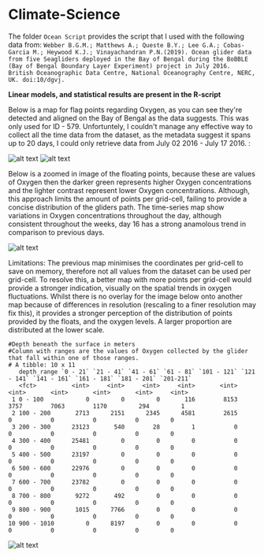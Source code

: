 # Climate-Science

The folder `Ocean Script` provides the script that I used with the following data from: 
```Webber B.G.M.; Matthews A.; Queste B.Y.; Lee G.A.; Cobas-Garcia M.; Heywood K.J.; Vinayachandran P.N.(2019). Ocean glider data from five Seagliders deployed in the Bay of Bengal during the BoBBLE (Bay of Bengal Boundary Layer Experiment) project in July 2016. British Oceanographic Data Centre, National Oceanography Centre, NERC, UK. doi:10/dgvj.```

**Linear models, and statistical results are present in the R-script**

Below is a map for flag points regarding Oxygen, as you can see they're detected and aligned on the Bay of Bengal as the data suggests. This was only used for ID - 579. Unfortuntely, I couldn't manage any effective way to collect all the time data from the dataset, as the metadata suggest it spans up to 20 days, I could only retrieve data from July 02 2016 - July 17 2016. :



![alt text](https://i.stack.imgur.com/Jowbh.png)
![alt text](https://i.stack.imgur.com/p3YeR.png)

Below is a zoomed in image of the floating points, because these are values of Oxygen then the darker green represents higher Oxygen concentrations and the lighter contrast represent lower Oxygen concentrations. Although, this approach limits the amount of points per grid-cell, failing to provide a concise distribution of the gliders path.
The time-series map show variations in Oxygen concentrations throughout the day, although consistent throughout the weeks, day 16 has a strong anamolous trend in comparison to previous days.


![alt text](https://i.stack.imgur.com/VDALr.png)


Limitations:
The previous map minimises the coordinates per grid-cell to save on memory, therefore not all values from the dataset can be used per grid-cell. To resolve this, a better map with more points per grid-cell would provide a stronger indication, visually on the spatial trends in oxygen fluctuations. Whilst there is no overlay for the image below onto another map because of differences in resolution (rescaling to a finer resolution may fix this), it provides a stronger perception of the distribution of points provided by the floats, and the oxygen levels. A larger proportion are distributed at the lower scale.
```
#Depth beneath the surface in meters
#Column with ranges are the values of Oxygen collected by the glider that fall within one of those ranges.
# A tibble: 10 x 11
   depth_range `0 - 21` `21 - 41` `41 - 61` `61 - 81` `101 - 121` `121 - 141` `141 - 161` `161 - 181` `181 - 201` `201-211`
   <fct>          <int>     <int>     <int>     <int>       <int>       <int>       <int>       <int>       <int>     <int>
 1 0 - 100            0         0         0       116        8153        3757        7063        1170         294         1
 2 100 - 200       2713      2151      2345      4581        2615           0           0           0           0         0
 3 200 - 300      23123       540        28         1           0           0           0           0           0         0
 4 300 - 400      25481         0         0         0           0           0           0           0           0         0
 5 400 - 500      23197         0         0         0           0           0           0           0           0         0
 6 500 - 600      22976         0         0         0           0           0           0           0           0         0
 7 600 - 700      23782         0         0         0           0           0           0           0           0         0
 8 700 - 800       9272       492         0         0           0           0           0           0           0         0
 9 800 - 900       1015      7766         0         0           0           0           0           0           0         0
10 900 - 1010         0      8197         0         0           0           0           0           0           0         0
```

![alt text](https://i.stack.imgur.com/CzVpw.png)
